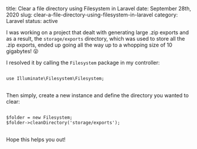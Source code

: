 title: Clear a file directory using Filesystem in Laravel
date: September 28th, 2020
slug: clear-a-file-directory-using-filesystem-in-laravel
category: Laravel
status: active

I was working on a project that dealt with generating large .zip exports and as a result, the `storage/exports` directory, which was used to store all the .zip exports, ended up going all the way up to a whopping size of 10 gigabytes! &#x1F62E;

I resolved it by calling the `Filesystem` package in my controller:
<pre>
<code class="php">
use Illuminate\Filesystem\Filesystem;
</code>
</pre>

Then simply, create a new instance and define the directory you wanted to clear:
<pre>
<code class="php">
$folder = new Filesystem;
$folder->cleanDirectory('storage/exports');
</code>
</pre>

Hope this helps you out!